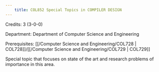 ```yaml
---
    title: COL852 Special Topics in COMPILER DESIGN
---
```

Credits: 3 (3-0-0)

Department: Department of Computer Science and Engineering

Prerequisites: [[/Computer Science and Engineering/COL728 | COL728]]/[[/Computer Science and Engineering/COL729 | COL729]]

Special topic that focuses on state of the art and research problems of importance in this area.